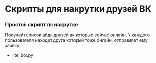 # Скрипты для накрутки друзей ВК
### Простой скрипт по накрутке
Получайт список айди друзей вк которые сейчас онлайн. У каждого пользователя находит друга который тоже онлайн, отправляет ему заявку.
+ lite_bot.py
